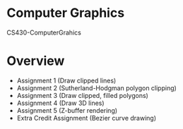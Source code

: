 # Computer Graphics
CS430-ComputerGrahics

# Overview
- Assignment 1 (Draw clipped lines)
- Assignment 2 (Sutherland-Hodgman polygon clipping)
- Assignment 3 (Draw clipped, filled polygons) 
- Assignment 4 (Draw 3D lines) 
- Assignment 5 (Z-buffer rendering) 
- Extra Credit Assignment (Bezier curve drawing) 
